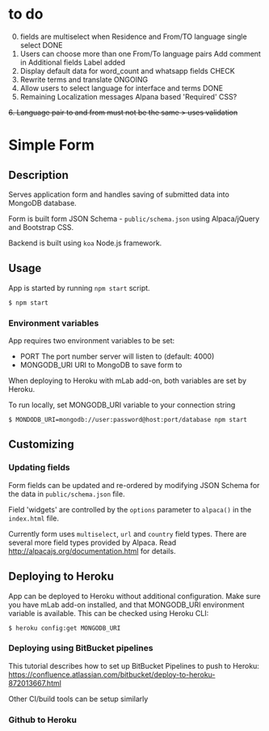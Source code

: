# to do

0. fields are multiselect when Residence and From/TO language single select DONE
1. Users can choose more than one From/To language pairs Add comment in Additional fields Label added
2. Display default data for word_count and whatsapp fields CHECK
3. Rewrite terms and translate  ONGOING 
4. Allow users to select language for interface and terms DONE
5. Remaining Localization messages Alpana based 'Required' CSS?

~~6. Language pair to and from must not be the same > uses validation~~


# Simple Form

## Description

Serves application form and handles saving of submitted data into MongoDB database.

Form is built form JSON Schema - `public/schema.json` using Alpaca/jQuery and Bootstrap CSS.

Backend is built using `koa` Node.js framework.

## Usage

App is started by running `npm start` script.

`$ npm start`

### Environment variables

App requires two environment variables to be set:

  - PORT  The port number server will listen to (default: 4000)
  - MONGODB_URI  URI to MongoDB to save form to

When deploying to Heroku with mLab add-on, both variables are set by Heroku.

To run locally, set MONGODB_URI variable to your connection string

`$ MONDODB_URI=mongodb://user:password@host:port/database npm start`

## Customizing

### Updating fields

Form fields can be updated and re-ordered by modifying JSON Schema for the data in 
`public/schema.json` file. 

Field 'widgets' are controlled by the `options` parameter to `alpaca()` in the `index.html` file.

Currently form uses `multiselect`, `url` and `country` field types. There are several more field types
provided by Alpaca. Read http://alpacajs.org/documentation.html for details.

## Deploying to Heroku

App can be deployed to Heroku without additional configuration. Make sure you have mLab add-on installed, and that MONGODB_URI environment variable is available. This can be checked using Heroku CLI:

`$ heroku config:get MONGODB_URI`

### Deploying using BitBucket pipelines

This tutorial describes how to set up BitBucket Pipelines to push to Heroku: https://confluence.atlassian.com/bitbucket/deploy-to-heroku-872013667.html

Other CI/build tools can be setup similarly

### Github to Heroku

